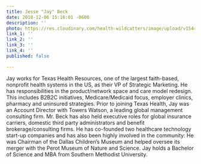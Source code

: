 ```yaml
---
title: Jesse "Jay" Beck
date: 2018-12-06 15:16:01 -0600
description: ''
photo: https://res.cloudinary.com/health-wildcatters/image/upload/v1544130980/image.png
link_1: ''
link_2: ''
link_3: ''
link_4: ''
published: false

---
```

Jay works for Texas Health Resources, one of the largest faith-based, nonprofit health systems in the US, as their VP of Strategic Marketing. He has responsibilities in the product/network space and care model redesign. This includes B2B2C initiatives, Medicare/Medicaid focus, employer clinics, pharmacy and uninsured strategies. Prior to joining Texas Health, Jay was an Account Director with Towers Watson, a leading global management consulting firm. Mr. Beck has also held executive roles for global insurance carriers, domestic third party administrators and benefit brokerage/consulting firms. He has co-founded two healthcare technology start-up companies and has also been highly involved in the community: He was Chairman of the Dallas Children’s Museum and helped oversee its merger with the Perot Museum of Nature and Science. Jay holds a Bachelor of Science and MBA from Southern Methodist University.